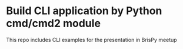 # Build CLI application by Python cmd/cmd2 module

This repo includes CLI examples for the presentation in BrisPy meetup 